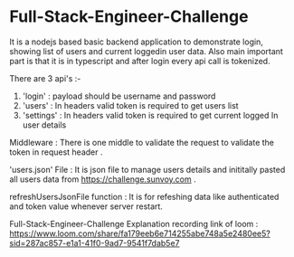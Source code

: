# Full-Stack-Engineer-Challenge
It is a nodejs based basic backend application to demonstrate login, showing list of users and current loggedin user data. Also main important part is that it is in typescript and after login every api call is tokenized.

There are 3 api's :-
1) 'login' : payload should be username and password
2) 'users' : In headers valid token is required to get users list
3) 'settings' : In headers valid token is required to get current logged In user details

Middleware : There is one middle to validate the request to validate the token in request header .

'users.json' File : It is json file to manage users details and inititally pasted all users data from https://challenge.sunvoy.com  .

refreshUsersJsonFile function : It is for refeshing data like authenticated and token value whenever server restart.


Full-Stack-Engineer-Challenge Explanation recording link of loom : https://www.loom.com/share/fa179eeb6e714255abe748a5e2480ee5?sid=287ac857-e1a1-41f0-9ad7-9541f7dab5e7